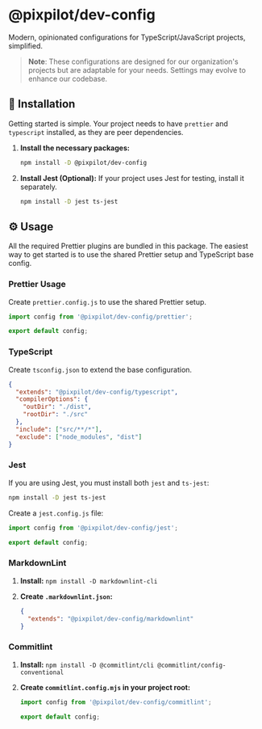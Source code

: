 # @pixpilot/dev-config

Modern, opinionated configurations for TypeScript/JavaScript projects, simplified.

> **Note**: These configurations are designed for our organization's projects but are adaptable for your needs. Settings may evolve to enhance our codebase.

## 🚀 Installation

Getting started is simple. Your project needs to have `prettier` and `typescript` installed, as they are peer dependencies.

1.  **Install the necessary packages:**

    ```bash
    npm install -D @pixpilot/dev-config
    ```

2.  **Install Jest (Optional):**
    If your project uses Jest for testing, install it separately.

    ```bash
    npm install -D jest ts-jest
    ```

## ⚙️ Usage

All the required Prettier plugins are bundled in this package. The easiest way to get started is to use the shared Prettier setup and TypeScript base config.

### Prettier Usage

Create `prettier.config.js` to use the shared Prettier setup.

```javascript
import config from '@pixpilot/dev-config/prettier';

export default config;
```

### TypeScript

Create `tsconfig.json` to extend the base configuration.

```json
{
  "extends": "@pixpilot/dev-config/typescript",
  "compilerOptions": {
    "outDir": "./dist",
    "rootDir": "./src"
  },
  "include": ["src/**/*"],
  "exclude": ["node_modules", "dist"]
}
```

### Jest

If you are using Jest, you must install both `jest` and `ts-jest`:

```bash
npm install -D jest ts-jest
```

Create a `jest.config.js` file:

```javascript
import config from '@pixpilot/dev-config/jest';

export default config;
```

### MarkdownLint

1.  **Install:** `npm install -D markdownlint-cli`
2.  **Create `.markdownlint.json`:**

    ```json
    {
      "extends": "@pixpilot/dev-config/markdownlint"
    }
    ```

### Commitlint

1.  **Install:** `npm install -D @commitlint/cli @commitlint/config-conventional`
2.  **Create `commitlint.config.mjs` in your project root:**

    ```javascript
    import config from '@pixpilot/dev-config/commitlint';

    export default config;
    ```
